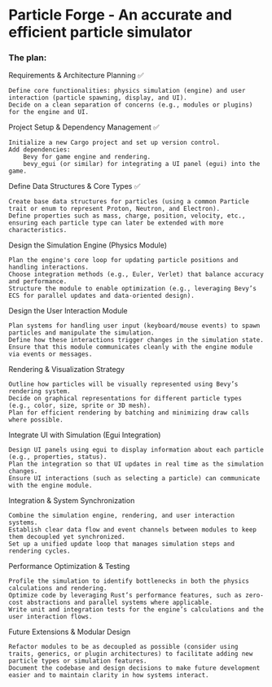 # Particle Forge - An accurate and efficient particle simulator

### The plan:
Requirements & Architecture Planning ✅

    Define core functionalities: physics simulation (engine) and user interaction (particle spawning, display, and UI).
    Decide on a clean separation of concerns (e.g., modules or plugins) for the engine and UI.

Project Setup & Dependency Management ✅

    Initialize a new Cargo project and set up version control.
    Add dependencies:
        Bevy for game engine and rendering.
        bevy_egui (or similar) for integrating a UI panel (egui) into the game.

Define Data Structures & Core Types ✅

    Create base data structures for particles (using a common Particle trait or enum to represent Proton, Neutron, and Electron).
    Define properties such as mass, charge, position, velocity, etc., ensuring each particle type can later be extended with more characteristics.

Design the Simulation Engine (Physics Module)

    Plan the engine's core loop for updating particle positions and handling interactions.
    Choose integration methods (e.g., Euler, Verlet) that balance accuracy and performance.
    Structure the module to enable optimization (e.g., leveraging Bevy’s ECS for parallel updates and data-oriented design).

Design the User Interaction Module

    Plan systems for handling user input (keyboard/mouse events) to spawn particles and manipulate the simulation.
    Define how these interactions trigger changes in the simulation state.
    Ensure that this module communicates cleanly with the engine module via events or messages.

Rendering & Visualization Strategy

    Outline how particles will be visually represented using Bevy’s rendering system.
    Decide on graphical representations for different particle types (e.g., color, size, sprite or 3D mesh).
    Plan for efficient rendering by batching and minimizing draw calls where possible.

Integrate UI with Simulation (Egui Integration)

    Design UI panels using egui to display information about each particle (e.g., properties, status).
    Plan the integration so that UI updates in real time as the simulation changes.
    Ensure UI interactions (such as selecting a particle) can communicate with the engine module.

Integration & System Synchronization

    Combine the simulation engine, rendering, and user interaction systems.
    Establish clear data flow and event channels between modules to keep them decoupled yet synchronized.
    Set up a unified update loop that manages simulation steps and rendering cycles.

Performance Optimization & Testing

    Profile the simulation to identify bottlenecks in both the physics calculations and rendering.
    Optimize code by leveraging Rust’s performance features, such as zero-cost abstractions and parallel systems where applicable.
    Write unit and integration tests for the engine’s calculations and the user interaction flows.

Future Extensions & Modular Design

    Refactor modules to be as decoupled as possible (consider using traits, generics, or plugin architectures) to facilitate adding new particle types or simulation features.
    Document the codebase and design decisions to make future development easier and to maintain clarity in how systems interact.
